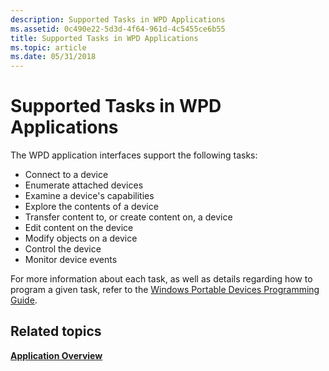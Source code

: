 ```yaml
---
description: Supported Tasks in WPD Applications
ms.assetid: 0c490e22-5d3d-4f64-961d-4c5455ce6b55
title: Supported Tasks in WPD Applications
ms.topic: article
ms.date: 05/31/2018
---
```


# Supported Tasks in WPD Applications

The WPD application interfaces support the following tasks:

-   Connect to a device
-   Enumerate attached devices
-   Examine a device's capabilities
-   Explore the contents of a device
-   Transfer content to, or create content on, a device
-   Edit content on the device
-   Modify objects on a device
-   Control the device
-   Monitor device events

For more information about each task, as well as details regarding how to program a given task, refer to the [Windows Portable Devices Programming Guide](programming-guide.md).

## Related topics

<dl> <dt>

[**Application Overview**](application-overview.md)
</dt> </dl>

 

 



